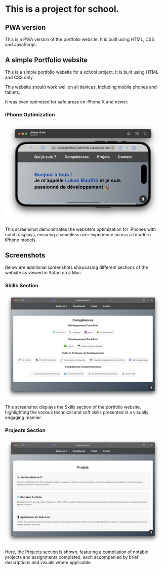 # This is a project for school.

## PWA version

This is a PWA version of the portfolio website. It is built using HTML, CSS, and JavaScript.

## A simple Portfolio website

This is a simple portfolio website for a school project. It is built using HTML and CSS only.

This website should work well on all devices, including mobile phones and tablets.

It was even optimized for safe areas on iPhone X and newer.

### iPhone Optimization

![Website optimized for iPhones with notches](screenshots/iphone-15-pro-landscape-top.png "Website Optimization for Notch Displays")

This screenshot demonstrates the website's optimization for iPhones with notch displays, ensuring a seamless user experience across all modern iPhone models.

## Screenshots

Below are additional screenshots showcasing different sections of the website as viewed in Safari on a Mac.

### Skills Section

![Skills section of the website](screenshots/skills-section-screenshot.png "Screenshot of the Skills Section")

This screenshot displays the Skills section of the portfolio website, highlighting the various technical and soft skills presented in a visually engaging manner.

### Projects Section

![Projects section of the website](screenshots/projects-section-screenshot.png "Screenshot of the Projects Section")

Here, the Projects section is shown, featuring a compilation of notable projects and assignments completed, each accompanied by brief descriptions and visuals where applicable.
